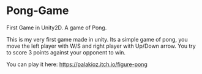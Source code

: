 # Pong-Game
First Game in Unity2D. A game of Pong.

This is my very first game made in unity. Its a simple game of pong, you move the left player with W/S and right player with Up/Down arrow. You try to score 3 points against your opponent to win.

You can play it here:
https://palakioz.itch.io/figure-pong
